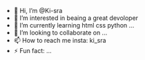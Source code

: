 - 👋 Hi, I’m @Ki-sra
- 👀 I’m interested in beaing a great devoloper
- 🌱 I’m currently learning html css python ...
- 💞️ I’m looking to collaborate on ...
- 📫 How to reach me insta: ki_sra
- ⚡ Fun fact: ...

<!---
Ki-sra/Ki-sra is a ✨ special ✨ repository because its `README.md` (this file) appears on your GitHub profile.
You can click the Preview link to take a look at your changes.
--->
